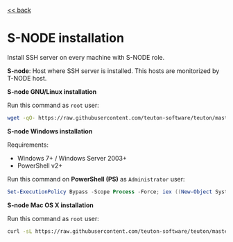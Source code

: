 [<< back](README.md)

# S-NODE installation

Install SSH server on every machine with S-NODE role.

**S-node**: Host where SSH server is installed. This hosts are monitorized by T-NODE host.

**S-node GNU/Linux installation**

Run this command as `root` user:

```bash
wget -qO- https://raw.githubusercontent.com/teuton-software/teuton/master/install/linux/linux_s-node_install.sh | bash
```

**S-node Windows installation**

Requirements:
* Windows 7+ / Windows Server 2003+
* PowerShell v2+

Run this command on **PowerShell (PS)** as `Administrator` user:

```powershell
Set-ExecutionPolicy Bypass -Scope Process -Force; iex ((New-Object System.Net.WebClient).DownloadString('https://raw.githubusercontent.com/teuton-software/teuton/master/install/windows/windows_s-node_install.ps1'))
```

**S-node Mac OS X installation**

Run this command as `root` user:

```bash
curl -sL https://raw.githubusercontent.com/teuton-software/teuton/master/install/mac/macosx_s-node_install.sh | bash
```
